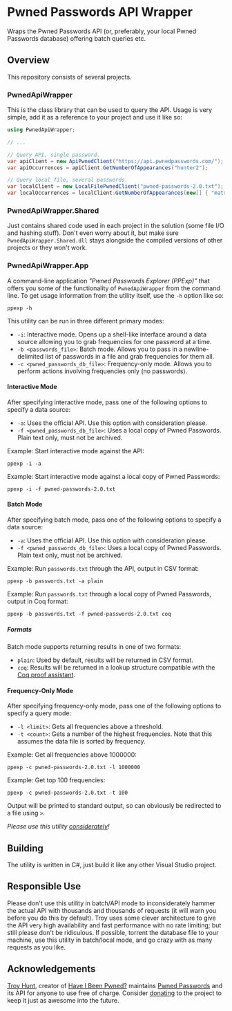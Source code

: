 # Pwned Passwords API Wrapper
Wraps the Pwned Passwords API (or, preferably, your local Pwned Passwords database) offering batch queries etc.

## Overview
This repository consists of several projects.

### PwnedApiWrapper
This is the class library that can be used to query the API. Usage is very simple, add it as a reference to your project and use it like so:

```csharp
using PwnedApiWrapper;

// ...

// Query API, single password.
var apiClient = new ApiPwnedClient("https://api.pwnedpasswords.com/");
var apiOccurrences = apiClient.GetNumberOfAppearances("hunter2");

// Query local file, several passwords.
var localClient = new LocalFilePwnedClient("pwned-passwords-2.0.txt");
var localOccurrences = localClient.GetNumberOfAppearances(new[] { "matrix1", "password123" });
```

### PwnedApiWrapper.Shared
Just contains shared code used in each project in the solution (some file I/O and hashing stuff). Don't even worry about it, but make sure `PwnedApiWrapper.Shared.dll` stays alongside the compiled versions of other projects or they won't work.

### PwnedApiWrapper.App
A command-line application *"Pwned Passwords Explorer (PPExp)"* that offers you some of the functionality of `PwnedApiWrapper` from the command line. To get usage information from the utility itself, use the `-h` option like so:

```
ppexp -h
```

This utility can be run in three different primary modes:

* `-i`: Interactive mode. Opens up a shell-like interface around a data source allowing you to grab frequencies for one password at a time.
* `-b <passwords_file>`: Batch mode. Allows you to pass in a newline-delimited list of passwords in a file and grab frequencies for them all.
* `-c <pwned_passwords_db_file>`: Frequency-only mode. Allows you to perform actions involving frequencies only (no passwords).

#### Interactive Mode
After specifying interactive mode, pass one of the following options to specify a data source:

* `-a`: Uses the official API. Use this option with consideration please.
* `-f <pwned_passwords_db_file>`: Uses a local copy of Pwned Passwords. Plain text only, must not be archived.

Example: Start interactive mode against the API:

```
ppexp -i -a
```

Example: Start interactive mode against a local copy of Pwned Passwords:

```
ppexp -i -f pwned-passwords-2.0.txt
```

#### Batch Mode
After specifying batch mode, pass one of the following options to specify a data source:

* `-a`: Uses the official API. Use this option with consideration please.
* `-f <pwned_passwords_db_file>`: Uses a local copy of Pwned Passwords. Plain text only, must not be archived.

Example: Run `passwords.txt` through the API, output in CSV format:

```
ppexp -b passwords.txt -a plain
```

Example: Run `passwords.txt` through a local copy of Pwned Passwords, output in Coq format:

```
ppexp -b passwords.txt -f pwned-passwords-2.0.txt coq
```

##### Formats
Batch mode supports returning results in one of two formats:

* `plain`: Used by default, results will be returned in CSV format.
* `coq`: Results will be returned in a lookup structure compatible with the [Coq proof assistant](https://coq.inria.fr).

#### Frequency-Only Mode
After specifying frequency-only mode, pass one of the following options to specify a query mode:

* `-l <limit>`: Gets all frequencies above a threshold.
* `-t <count>`: Gets a number of the highest frequencies. Note that this assumes the data file is sorted by frequency.

Example: Get all frequencies above 1000000:

```
ppexp -c pwned-passwords-2.0.txt -l 1000000
```

Example: Get top 100 frequencies:

```
ppexp -c pwned-passwords-2.0.txt -t 100
```

Output will be printed to standard output, so can obviously be redirected to a file using `>`.

*Please use this utility [considerately](#responsible-use)!*

## Building
The utility is written in C#, just build it like any other Visual Studio project.

## Responsible Use
Please don't use this utility in batch/API mode to inconsiderately hammer the actual API with thousands and thousands of requests (it will warn you before you do this by default). Troy uses some clever architecture to give the API very high availability and fast performance with no rate limiting; but still please don't be ridiculous. If possible, torrent the database file to your machine, use this utility in batch/local mode, and go crazy with as many requests as you like.

## Acknowledgements
[Troy Hunt](https://www.troyhunt.com), creator of [Have I Been Pwned?](https://haveibeenpwned.com) maintains [Pwned Passwords](https://haveibeenpwned.com/Passwords) and its API for anyone to use free of charge. Consider [donating](https://haveibeenpwned.com/Donate) to the project to keep it just as awesome into the future. 
